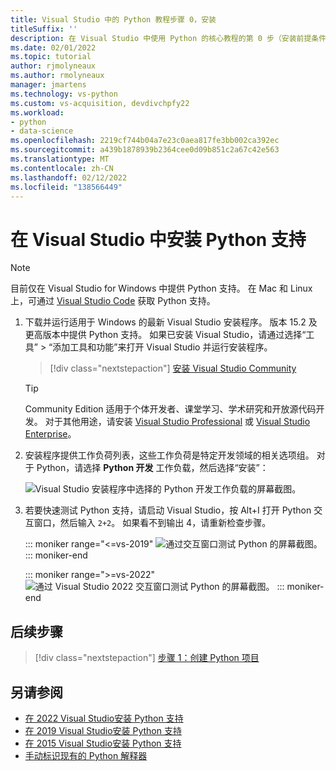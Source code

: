```yaml
---
title: Visual Studio 中的 Python 教程步骤 0，安装
titleSuffix: ''
description: 在 Visual Studio 中使用 Python 的核心教程的第 0 步（安装前提条件）。
ms.date: 02/01/2022
ms.topic: tutorial
author: rjmolyneaux
ms.author: rmolyneaux
manager: jmartens
ms.technology: vs-python
ms.custom: vs-acquisition, devdivchpfy22
ms.workload:
- python
- data-science
ms.openlocfilehash: 2219cf744b04a7e23c0aea817fe3bb002ca392ec
ms.sourcegitcommit: a439b1878939b2364cee0d09b851c2a67c42e563
ms.translationtype: MT
ms.contentlocale: zh-CN
ms.lasthandoff: 02/12/2022
ms.locfileid: "138566449"
---
```

# <a name="install-python-support-in-visual-studio"></a>在 Visual Studio 中安装 Python 支持

> [!Note]
> 目前仅在 Visual Studio for Windows 中提供 Python 支持。 在 Mac 和 Linux 上，可通过 [Visual Studio Code](https://code.visualstudio.com/docs/python/python-tutorial) 获取 Python 支持。

1. 下载并运行适用于 Windows 的最新 Visual Studio 安装程序。 版本 15.2 及更高版本中提供 Python 支持。 如果已安装 Visual Studio，请通过选择“工具” > “添加工具和功能”来打开 Visual Studio 并运行安装程序。

    > [!div class="nextstepaction"]
    > [安装 Visual Studio Community](https://visualstudio.microsoft.com/thank-you-downloading-visual-studio/?sku=Community&rel=15&rid=34347&utm_source=docs&utm_medium=clickbutton&utm_campaign=python_gettingstarted)

    >[!Tip]
    > Community Edition 适用于个体开发者、课堂学习、学术研究和开放源代码开发。 对于其他用途，请安装 [Visual Studio Professional](https://visualstudio.microsoft.com/thank-you-downloading-visual-studio/?sku=Professional&rel=15&rid=34347&utm_source=docs&utm_medium=clickbutton&utm_campaign=python_gettingstarted) 或 [Visual Studio Enterprise](https://visualstudio.microsoft.com/thank-you-downloading-visual-studio/?sku=Enterprise&rel=15&rid=34347&utm_source=docs&utm_medium=clickbutton&utm_campaign=python_gettingstarted)。

1. 安装程序提供工作负荷列表，这些工作负荷是特定开发领域的相关选项组。 对于 Python，请选择 **Python 开发** 工作负载，然后选择“安装”：

    ![Visual Studio 安装程序中选择的 Python 开发工作负载的屏幕截图。](media/installation-python-workload.png)

1. 若要快速测试 Python 支持，请启动 Visual Studio，按 Alt+I 打开 Python 交互窗口，然后输入 `2+2`。 如果看不到输出 4，请重新检查步骤。

    ::: moniker range="<=vs-2019"
    ![通过交互窗口测试 Python 的屏幕截图。](media/installation-interactive-test.png)
    ::: moniker-end

    ::: moniker range=">=vs-2022"
    ![通过 Visual Studio 2022 交互窗口测试 Python 的屏幕截图。](media/vs-2022/python-interactive.png)
    ::: moniker-end

## <a name="next-step"></a>后续步骤

> [!div class="nextstepaction"]
> [步骤 1：创建 Python 项目](tutorial-working-with-python-in-visual-studio-step-01-create-project.md)

## <a name="see-also"></a>另请参阅

- [在 2022 Visual Studio安装 Python 支持](installing-python-support-in-visual-studio.md#visual-studio-2022)
- [在 2019 Visual Studio安装 Python 支持](installing-python-support-in-visual-studio.md#visual-studio-2019)
- [在 2015 Visual Studio安装 Python 支持](installing-python-support-in-visual-studio.md#visual-studio-2015)
- [手动标识现有的 Python 解释器](managing-python-environments-in-visual-studio.md#manually-identify-an-existing-environment)
